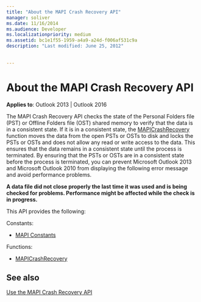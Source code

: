 ```yaml
---
title: "About the MAPI Crash Recovery API"
manager: soliver
ms.date: 11/16/2014
ms.audience: Developer
ms.localizationpriority: medium
ms.assetid: bc1e1f55-1959-a4a9-a24d-f006af531c9a
description: "Last modified: June 25, 2012"
 
 
---
```


# About the MAPI Crash Recovery API

  
  
**Applies to**: Outlook 2013 | Outlook 2016 
  
The MAPI Crash Recovery API checks the state of the Personal Folders file (PST) or Offline Folders file (OST) shared memory to verify that the data is in a consistent state. If it is in a consistent state, the [MAPICrashRecovery](mapicrashrecovery.md) function moves the data from the open PSTs or OSTs to disk and locks the PSTs or OSTs and does not allow any read or write access to the data. This ensures that the data remains in a consistent state until the process is terminated. By ensuring that the PSTs or OSTs are in a consistent state before the process is terminated, you can prevent Microsoft Outlook 2013 and Microsoft Outlook 2010 from displaying the following error message and avoid performance problems. 
  
 **A data file did not close properly the last time it was used and is being checked for problems. Performance might be affected while the check is in progress.**
  
This API provides the following:
  
Constants:
  
- [MAPI Constants](mapi-constants.md)
    
Functions:
  
- [MAPICrashRecovery](mapicrashrecovery.md)
    
## See also



[Use the MAPI Crash Recovery API](how-to-use-the-mapi-crash-recovery-api.md)

